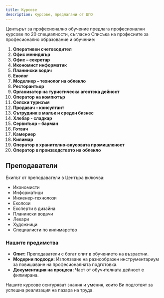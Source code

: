 ```yaml
---
title: Курсове
description: Курсове, предлагани от ЦПО
---
```

Центърът за професионално обучение предлага професионални курсове по 20 специалности, съгласно Списъка на професиите за професионално образование и обучение:

1. **Оперативен счетоводител**  
2. **Офис мениджър**  
3. **Офис – секретар**  
4. **Икономист информатик**  
5. **Планински водач**  
6. **Еколог**  
7. **Моделиер – технолог на облекло**  
8. **Ресторантьор**  
9. **Организатор на туристическа агентска дейност**  
10. **Оператор на компютър**  
11. **Селски туризъм**  
12. **Продавач – консултант**  
13. **Сътрудник в малък и среден бизнес**  
14. **Хлебар - сладкар**  
15. **Сервитьор – барман**  
16. **Готвач**  
17. **Камериер**  
18. **Килимар**  
19. **Оператор в хранително-вкусовата промишленост**  
20. **Оператор в производството на облекло**

## Преподаватели

Екипът от преподаватели в Центъра включва:

- Икономисти
- Информатици
- Инженер-технолози
- Еколози
- Експерти в дизайна
- Планински водачи
- Лекари
- Художници
- Специалисти по килимарство

### Нашите предимства

- **Опит:** Преподаватели с богат опит в обучението на възрастни.  
- **Модерни подходи:** Използване на разнообразен инструментариум за повишаване на професионалната подготовка.  
- **Документация на процеса:** Част от обучителната дейност е филмирана.

Нашите курсове осигуряват знания и умения, които Ви подготвят за успешна реализация на пазара на труда.